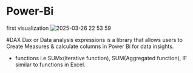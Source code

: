 # Power-Bi
first visualization
![2025-03-26 22 53 59](https://github.com/user-attachments/assets/1b435182-8f87-497f-a138-0408a8a2159f)

#DAX
Dax  or Data analysis expressions is a library that allows users to Create Measures & calculate columns in Power Bi for data insights.
- functions i.e SUMx(iterative function), SUM(Aggregated function), IF similar to functions in Excel.
